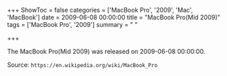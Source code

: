 +++
ShowToc = false
categories = ['MacBook Pro', '2009', 'Mac', 'MacBook']
date = 2009-06-08 00:00:00
title = "MacBook Pro(Mid 2009)"
tags = ['MacBook Pro', '2009']
summary = " "

+++

The MacBook Pro(Mid 2009) was released on 2009-06-08 00:00:00.

Source: `https://en.wikipedia.org/wiki/MacBook_Pro`


